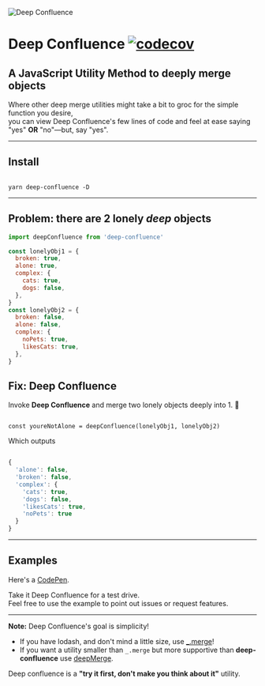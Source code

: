![Deep Confluence](https://jeffry.in/deep-confluence/deep-confluence.svg)

# Deep Confluence [![codecov](https://codecov.io/gh/yowainwright/deep-confluence/branch/master/graph/badge.svg)](https://codecov.io/gh/yowainwright/deep-confluence)

## A JavaScript Utility Method to deeply merge objects

Where other deep merge utilities might take a bit to groc for the simple function you desire,<br />
you can view Deep Confluence's few lines of code and feel at ease saying "yes" **OR** "no"—but, say "yes".

---

## Install

```shell

yarn deep-confluence -D

```

---

## Problem: there are 2 lonely _deep_ objects

```javascript
import deepConfluence from 'deep-confluence'

const lonelyObj1 = {
  broken: true,
  alone: true,
  complex: {
    cats: true,
    dogs: false,
  },
}
const lonelyObj2 = {
  broken: false,
  alone: false,
  complex: {
    noPets: true,
    likesCats: true,
  },
}
```

## Fix: Deep Confluence

Invoke **Deep Confluence** and merge two lonely objects deeply into 1. 🖤

```javascipt

const youreNotAlone = deepConfluence(lonelyObj1, lonelyObj2)

```

Which outputs

```javascript

{
  'alone': false,
  'broken': false,
  'complex': {
    'cats': true,
    'dogs': false,
    'likesCats': true,
    'noPets': true
  }
}

```

---

## Examples

Here's a [CodePen](https://codepen.io/yowainwright/pen/MVVjOP/).

Take it Deep Confluence for a test drive.<br />
Feel free to use the example to point out issues or request features.

---

**Note:** Deep Confluence's goal is simplicity!

- If you have lodash, and don't mind a little size, use [\_.merge](https://www.npmjs.com/package/lodash.merge)!
- If you want a utility smaller than `_.merge` but more supportive than **deep-confluence** use [deepMerge](https://github.com/KyleAMathews/deepmerge/).

Deep confluence is a **"try it first, don't make you think about it"** utility.

